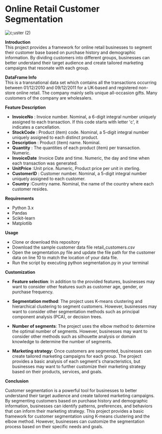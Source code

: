 # Online Retail Customer Segmentation

![c;uster (2)](https://user-images.githubusercontent.com/121177364/221419257-a2513b5d-0810-43e3-9bf2-273e88316637.png)

**Introduction**\
This project provides a framework for online retail businesses to segment their customer base based on purchase history and demographic information. By dividing customers into different groups, businesses can better understand their target audience and create tailored marketing campaigns that resonate with each group.

**DataFrame Info**\
This is a transnational data set which contains all the transactions occurring between 01/12/2010 and 09/12/2011 for a UK-based and registered non-store online retail. The company mainly sells unique all-occasion gifts. Many customers of the company are wholesalers.

**Feature	Description**
   * **InvoiceNo**	  : Invoice number. Nominal, a 6-digit integral number uniquely assigned to each transaction. If this code starts with letter 'c', it indicates a    cancellation.
   * **StockCode**	  : Product (item) code. Nominal, a 5-digit integral number uniquely assigned to each distinct product.
   * **Description** :	Product (item) name. Nominal.
   * **Quantity**    :	The quantities of each product (item) per transaction. Numeric.
   * **InvoiceDate**	:Invoice Date and time. Numeric, the day and time when each transaction was generated.
   * **UnitPrice**	  :Unit price. Numeric, Product price per unit in sterling.
   * **CustomerID**	: Customer number. Nominal, a 5-digit integral number uniquely assigned to each customer.
   * **Country**	    :Country name. Nominal, the name of the country where each customer resides.

**Requirements**
   * Python 3.x
   * Pandas
   * Scikit-learn
   * Matplotlib

**Usage**
   * Clone or download this repository
   * Download the sample customer data file retail_customers.csv
   * Open the segmentation.py file and update the file path for the customer data on line 10 to match the location of your data file.
   * Run the script by executing python segmentation.py in your terminal

**Customization**
   * **Feature selection**: In addition to the provided features, businesses may want to consider other features such as customer age, gender, or purchase frequency.

   * **Segmentation method**: The project uses K-means clustering and hierarchical clustering to segment customers. However, businesses may want to consider other segmentation methods such as  principal component analysis (PCA), or decision trees.

   * **Number of segments**: The project uses the elbow method to determine the optimal number of segments. However, businesses may want to consider other methods such as silhouette analysis or domain knowledge to determine the number of segments.

   * **Marketing strategy**: Once customers are segmented, businesses can create tailored marketing campaigns for each group. The project provides a basic analysis of each segment's characteristics, but businesses may want to further customize their marketing strategy based on their products, services, and goals.

**Conclusion**

Customer segmentation is a powerful tool for businesses to better understand their target audience and create tailored marketing campaigns. By segmenting customers based on purchase history and demographic information, businesses can identify patterns, preferences, and behaviors that can inform their marketing strategy. This project provides a basic framework for customer segmentation using K-means clustering and the elbow method. However, businesses can customize the segmentation process based on their specific needs and goals.

